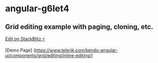 # angular-g6let4

## Grid editing example with paging, cloning, etc.

[Edit on StackBlitz ⚡️](https://stackblitz.com/edit/angular-g6let4)

[Demo Page] (https://www.telerik.com/kendo-angular-ui/components/grid/editing/inline-editing/)
